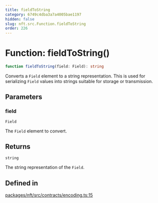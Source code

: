 ```yaml
---
title: fieldToString
category: 6749c4dba3a7a4005bae1197
hidden: false
slug: nft.src.Function.fieldToString
order: 226
---
```


# Function: fieldToString()

```ts
function fieldToString(field: Field): string
```

Converts a `Field` element to a string representation.
This is used for serializing `Field` values into strings suitable for storage or transmission.

## Parameters

### field

`Field`

The `Field` element to convert.

## Returns

`string`

The string representation of the `Field`.

## Defined in

[packages/nft/src/contracts/encoding.ts:15](https://github.com/zkcloudworker/minatokens-lib/blob/main/packages/nft/src/contracts/encoding.ts#L15)
